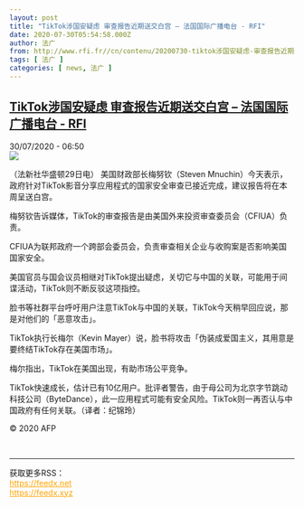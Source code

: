 ```yaml
---
layout: post
title: "TikTok涉国安疑虑 审查报告近期送交白宫 – 法国国际广播电台 - RFI"
date: 2020-07-30T05:54:58.000Z
author: 法广
from: http://www.rfi.fr//cn/contenu/20200730-tiktok涉国安疑虑-审查报告近期送交白宫
tags: [ 法广 ]
categories: [ news, 法广 ]
---
```

<!--1596088498000-->
[TikTok涉国安疑虑 审查报告近期送交白宫 – 法国国际广播电台 - RFI](http://www.rfi.fr//cn/contenu/20200730-tiktok%E6%B6%89%E5%9B%BD%E5%AE%89%E7%96%91%E8%99%91-%E5%AE%A1%E6%9F%A5%E6%8A%A5%E5%91%8A%E8%BF%91%E6%9C%9F%E9%80%81%E4%BA%A4%E7%99%BD%E5%AE%AB)
------

<div>
<div>30/07/2020 - 06:50</div><img src="https://s.rfi.fr/media/display/ab326104-d221-11ea-8adc-005056bff430/w:310/p:16x9/eco0002b.200730125002.jpg"><div class="t-content__body u-clearfix"><div class="m-interstitial"></div><p>（法新社华盛顿29日电）    美国财政部长梅努钦（Steven Mnuchin）今天表示，政府针对TikTok影音分享应用程式的国家安全审查已接近完成，建议报告将在本周呈送白宫。</p><p>    梅努钦告诉媒体，TikTok的审查报告是由美国外来投资审查委员会（CFIUA）负责。</p><p>    CFIUA为联邦政府一个跨部会委员会，负责审查相关企业与收购案是否影响美国国家安全。</p><p>    美国官员与国会议员相继对TikTok提出疑虑，关切它与中国的关联，可能用于间谍活动，TikTok则不断反驳这项指控。</p><p>    脸书等社群平台呼吁用户注意TikTok与中国的关联，TikTok今天稍早回应说，那是对他们的「恶意攻击」。</p><p>    TikTok执行长梅尔（Kevin Mayer）说，脸书将攻击「伪装成爱国主义，其用意是要终结TikTok存在美国市场」。</p><p>    梅尔指出，TikTok在美国出现，有助市场公平竞争。</p><p>    TikTok快速成长，估计已有10亿用户。批评者警告，由于母公司为北京字节跳动科技公司（ByteDance），此一应用程式可能有安全风险。TikTok则一再否认与中国政府有任何关联。（译者：纪锦玲）</p><p class="t-copyright">© 2020 AFP</p>        </div><br><hr><div>获取更多RSS：<br><a href="https://feedx.net" style="color:orange" target="_blank">https://feedx.net</a> <br><a href="https://feedx.xyz" style="color:orange" target="_blank">https://feedx.xyz</a><br></div>
</div>
